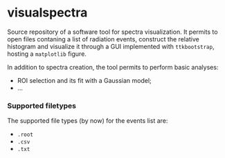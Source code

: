 # visualspectra
Source repository of a software tool for spectra visualization. It permits to open files contaning a list of radiation events, construct the relative histogram and visualize it through a GUI implemented with `ttkbootstrap`, hosting a `matplotlib` figure.  

In addition to spectra creation, the tool permits to perform basic analyses:
- ROI selection and its fit with a Gaussian model;
- ...

### Supported filetypes
The supported file types (by now) for the events list are:
- `.root`
- `.csv`
- `.txt`


